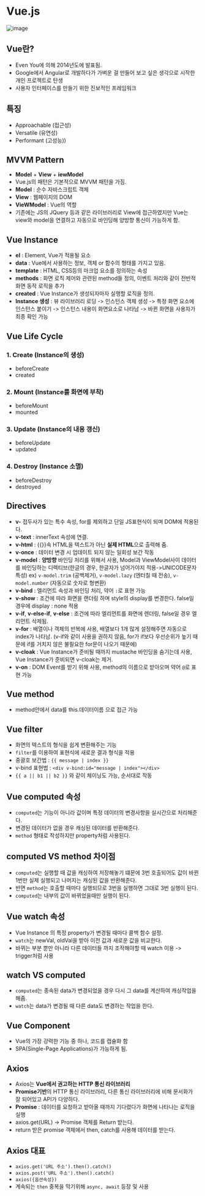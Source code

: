 # Vue.js

![image](https://user-images.githubusercontent.com/46212602/140727551-024709fe-ab3e-496f-ba48-adcafcc2e055.png)

## Vue란?

- Even You에 의해 2014년도에 발표됨.
- Google에서 Angular로 개발하다가 가벼운 걸 만들어 보고 싶은 생각으로 시작한 개인 프로젝트로 탄생
- 사용자 인터페이스를 만들기 위한 진보적인 프레임워크

## 특징

- Approachable (접근성)
- Versatile (유연성)
- Performant (고성능))

## MVVM Pattern

- **Model** + **View** + **iewModel**
- Vue.js의 패턴은 기본적으로 MVVM 패턴을 가짐.
- **Model** : 순수 자바스크립트 객체
- **View** : 웹페이지의 DOM
- **VieWModel** : Vue의 역할
- 기존에는 JS의 JQuery 등과 같은 라이브러리로 View에 접근하였지만 Vue는 view와 model을 연결하고 자동으로 바인딩해 양방향 통신이 가능하게 함.

## Vue Instance

- **el** : Element, Vue가 적용될 요소
- **data** : Vue에서 사용하는 정보, 객체 or 함수의 형태를 가지고 있음.
- **template** : HTML, CSS등의 마크업 요소를 정의하는 속성
- **methods** : 화면 로직 제어와 관련된 method들 정의, 이벤트 처리와 같이 전반적 화면 동작 로직을 추가
- **created** : Vue Instance가 생성되자마자 실행할 로직을 정의.
- **Instance 생성** : 뷰 라이브러리 로딩 -> 인스턴스 객체 생성 -> 특정 화면 요소에 인스턴스 붙이기 -> 인스턴스 내용이 화면요소로 나타남 -> 바뀐 화면을 사용자가 최종 확인 가능

## Vue Life Cycle

### 1. Create (Instance의 생성)

- beforeCreate
- created

### 2. Mount (Instance를 화면에 부착)

- beforeMount
- mounted

### 3. Update (Instance의 내용 갱신)

- beforeUpdate
- updated

### 4. Destroy (Instance 소멸)

- beforeDestroy
- destroyed

## Directives

- **v-** 접두사가 있는 특수 속성, for를 제외하고 단일 JS표현식이 되며 DOM에 적용된다.
- **v-text** : innerText 속성에 연결.
- **v-html** : {{}}속 HTML을 텍스트가 아닌 **실제 HTML**으로 출력해 줌.
- **v-once** : 데이터 변경 시 업데이트 되지 않는 일회성 보간 작동
- **v-model** : **양방향** 바인딩 처리를 위해서 사용, Model과 ViewModel사이 데이터를 바인딩하는 디렉티브(한글의 경우, 한글자가 넘어가야지 적용->UNICODE문자 특성) ex) `v-model.trim` (공백제거), `v-model.lazy` (엔터칠 때 전송), `v-model.number` (자동으로 숫자로 형변환)
- **v-bind** : 엘리먼트 속성과 바인딩 처리, 약어 `:`로 표현 가능
- **v-show** : 조건에 따라 화면을 랜더링 하며 style의 display를 변경한다. false일 경우에 display : none 적용
- **v-if**, **v-else-if**, **v-else** : 조건에 따라 엘리먼트를 화면에 렌더링, false일 경우 엘리먼트 삭제됨.
- **v-for** : 배열이나 객체의 반복에 사용, 배열보다 1개 많게 설정해주면 자동으로 index가 나타남. (v-if와 같이 사용을 권하지 않음, for가 if보다 우선순위가 높기 때문에 if를 거치지 않은 불필요한 for문이 나오기 때문에)
- **v-cloak** : Vue Instance가 준비될 때까지 mustache 바인딩을 숨기는데 사용, Vue Instance가 준비되면 v-cloak는 제거.
- **v-on** : DOM Event를 받기 위해 사용, method의 이름으로 받아오며 약어 `@`로 표현 가능

## Vue method

- method안에서 data를 this.데이터이름 으로 접근 가능

## Vue filter

- 화면의 텍스트의 형식을 쉽게 변환해주는 기능
- `filter`를 이용하여 표현식에 새로운 결과 형식을 적용
- 중괄호 보간법 : `{{ message | index }}`
- v-bind 표현법 : `<div v-bind:id="message | index"></div>`
- `{{ a || b1 || b2 }}` 와 같이 체이닝도 가능, 순서대로 작동

## Vue computed 속성

- `computed`는 기능이 아니라 값이며 특정 데이터의 변경사항을 실시간으로 처리해준다.
- 변경된 데이터가 없을 경우 캐싱된 데이터를 반환해준다.
- `method` 형태로 작성하지만 property처럼 사용된다.

## computed VS method 차이점

- `computed`는 실행할 때 값을 캐싱하여 저장해놓기 떄문에 3번 호출되어도 값이 바뀐 1번만 실제 실행되고 나머지는 캐싱된 값을 반환해준다.
- 반면 `method`는 호출할 때마다 실행되므로 3번을 실행하면 그대로 3번 실행이 된다.
- `computed`는 내부의 값이 바뀌었을때만 실행이 된다.

## Vue watch 속성

- Vue Instance 의 특정 property가 변경될 때마다 콜백 함수 설정.
- `watch`는 newVal, oldVal을 받아 이전 값과 새로운 값을 비교한다.
- 바뀌는 부분 뿐만 아니라 다른 데이터들 까지 조작해야할 때 watch 이용 -> trigger처럼 사용

## watch VS computed

- `computed`는 종속된 data가 변경되었을 경우 다시 그 data를 계산하여 캐싱작업을 해줌.
- `watch`는 data가 변경될 때 다른 data도 변경하는 작업을 한다.

## Vue Component

- Vue의 가장 강력한 기능 중 하나, 코드를 캡슐화 함
- SPA(Single-Page Applications)가 가능하게 됨.

## Axios

- Axios는 **Vue에서 권고하는 HTTP 통신 라이브러리**
- **Promise기반**의 HTTP 통신 라이브러리, 다른 통신 라이브러리에 비해 문서화가 잘 되어있고 API가 다양하다.
- **Promise** : 데이터를 요청하고 받아올 때까지 기다렸다가 화면에 나타나는 로직을 실행
- axios.get(URL) -> Promise 객체를 Return 받는다.
- return 받은 promise 객체에서 then, catch를 사용해 데이터를 받는다.

## Axios 대표

- `axios.get('URL 주소').then().catch()`
- `axios.post('URL 주소').then().catch()`
- `axios({옵션속성})`
- 계속되는 `then` 중복을 막기위해 `async, await` 등장 및 사용
